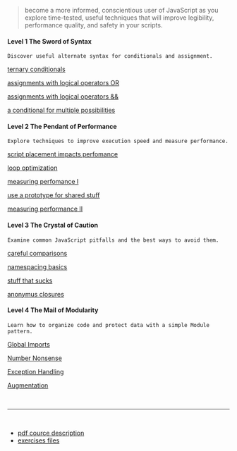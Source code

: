 > become a more informed, conscientious user of JavaScript as you explore time-tested, useful techniques that will improve legibility, performance quality, and safety in your scripts.


#### Level 1 The Sword of Syntax

```
Discover useful alternate syntax for conditionals and assignment.
```

[ternary conditionals](https://github.com/tsvetkovpro/js/blob/master/courses/codeschool/js-best%20practices/level-1/index.html)

[assignments with logical operators OR](https://github.com/tsvetkovpro/js/blob/master/courses/codeschool/js-best%20practices/level-1/index-2.html)

[assignments with logical operators &&](https://github.com/tsvetkovpro/js/blob/master/courses/codeschool/js-best%20practices/level-1/index-3.html)

[a conditional for multiple possibilities](https://github.com/tsvetkovpro/js/blob/master/courses/codeschool/js-best%20practices/level-1/index-4.html)



#### Level 2 The Pendant of Performance

```
Explore techniques to improve execution speed and measure performance.
```

[script placement impacts perfomance](https://github.com/tsvetkovpro/js/blob/master/courses/codeschool/js-best%20practices/level-2/index.html)

[loop optimization](https://github.com/tsvetkovpro/js/blob/master/courses/codeschool/js-best%20practices/level-2/index-2.html)

[measuring perfomance I](https://github.com/tsvetkovpro/js/blob/master/courses/codeschool/js-best%20practices/level-2/index-3.html)

[use a prototype for shared stuff](https://github.com/tsvetkovpro/js/blob/master/courses/codeschool/js-best%20practices/level-2/index-4.html)

[measuring performance II](https://github.com/tsvetkovpro/js/blob/master/courses/codeschool/js-best%20practices/level-2/index-5.html)



#### Level 3 The Crystal of Caution

```
Examine common JavaScript pitfalls and the best ways to avoid them.
```

[careful comparisons](https://github.com/tsvetkovpro/js/blob/master/courses/codeschool/js-best%20practices/level-3/index.html)

[namespacing basics](https://github.com/tsvetkovpro/js/blob/master/courses/codeschool/js-best%20practices/level-3/index-2.html)

[stuff that sucks](https://github.com/tsvetkovpro/js/blob/master/courses/codeschool/js-best%20practices/level-3/index-3.html)

[anonymus closures](https://github.com/tsvetkovpro/js/blob/master/courses/codeschool/js-best%20practices/level-3/index-4.html)



#### Level 4 The Mail of Modularity

```
Learn how to organize code and protect data with a simple Module pattern.
```

[Global Imports](https://github.com/tsvetkovpro/js/blob/master/courses/codeschool/js-best%20practices/level-4/index.html)

[Number Nonsense](https://github.com/tsvetkovpro/js/blob/master/courses/codeschool/js-best%20practices/level-4/index-2.html)

[Exception Handling](https://github.com/tsvetkovpro/js/blob/master/courses/codeschool/js-best%20practices/level-4/index-3.html)

[Augmentation](https://github.com/tsvetkovpro/js/blob/master/courses/codeschool/js-best%20practices/level-4/index-4.html)


<br />
<hr />
<br />


* [pdf cource description](https://github.com/tsvetkovpro/js/blob/master/courses/codeschool/js-best%20practices/course.pdf)
* [exercises files](https://github.com/tsvetkovpro/js/tree/master/courses/codeschool/js-best%20practices/exercise)

